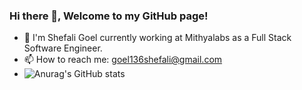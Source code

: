 ### Hi there 👋, Welcome to my GitHub page!

<!--
**shefaligoel136/shefaligoel136** is a ✨ _special_ ✨ repository because its `README.md` (this file) appears on your GitHub profile.
-->


- 🔭 I'm Shefali Goel currently working at Mithyalabs as a Full Stack Software Engineer.
- 📫 How to reach me: goel136shefali@gmail.com
- ![Anurag's GitHub stats](https://github-readme-stats.vercel.app/api?username=shefaligoel136&show_icons=true&theme=radical)
